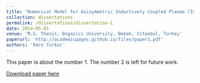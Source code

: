 ```yaml
---
title: "Numerical Model for Axisymmetric Inductively Coupled Plasma (ICP) in Radio-Frequency (RF) Ion Thrusters"
collection: dissertations
permalink: /dissertations/dissertation-1
date: 2014-05-01
venue: 'M.S. Thesis, Bogazici University, Bebek, Istanbul, Turkey'
paperurl: 'http://academicpages.github.io/files/paper1.pdf'
authors: 'Emre Turkoz'
---
```

This paper is about the number 1. The number 2 is left for future work.

[Download paper here](http://academicpages.github.io/files/paper1.pdf)
